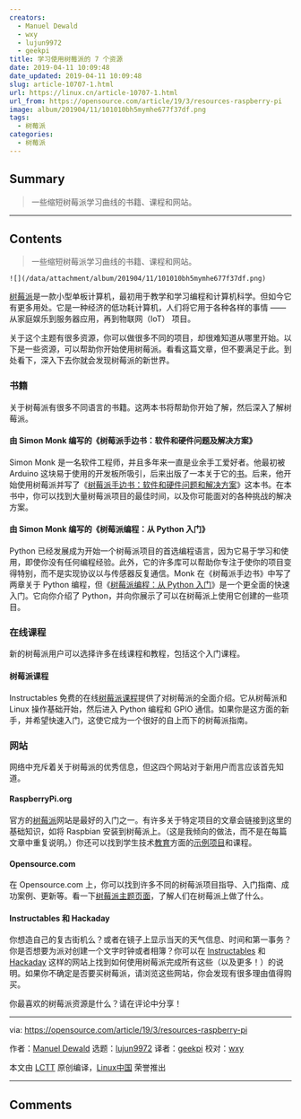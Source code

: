 ```yaml
---
creators:
  - Manuel Dewald
  - wxy
  - lujun9972
  - geekpi
title: 学习使用树莓派的 7 个资源
date: 2019-04-11 10:09:48
date_updated: 2019-04-11 10:09:48
slug: article-10707-1.html
url: https://linux.cn/article-10707-1.html
url_from: https://opensource.com/article/19/3/resources-raspberry-pi
image: album/201904/11/101010bh5mymhe677f37df.png
tags:
  - 树莓派
categories:
  - 树莓派
---
```


## Summary

> 一些缩短树莓派学习曲线的书籍、课程和网站。

***

<!-- more -->

## Contents

> 
> 一些缩短树莓派学习曲线的书籍、课程和网站。
> 
> 
> 

`![](/data/attachment/album/201904/11/101010bh5mymhe677f37df.png)`

[树莓派](https://opensource.com/resources/raspberry-pi)是一款小型单板计算机，最初用于教学和学习编程和计算机科学。但如今它有更多用处。它是一种经济的低功耗计算机，人们将它用于各种各样的事情 —— 从家庭娱乐到服务器应用，再到物联网（IoT） 项目。

关于这个主题有很多资源，你可以做很多不同的项目，却很难知道从哪里开始。以下是一些资源，可以帮助你开始使用树莓派。看看这篇文章，但不要满足于此。到处看下，深入下去你就会发现树莓派的新世界。

### 书籍

关于树莓派有很多不同语言的书籍。这两本书将帮助你开始了解，然后深入了解树莓派。

#### 由 Simon Monk 编写的《树莓派手边书：软件和硬件问题及解决方案》

Simon Monk 是一名软件工程师，并且多年来一直是业余手工爱好者。他最初被 Arduino 这块易于使用的开发板所吸引，后来出版了一本关于它的[书](http://simonmonk.org/progardui2ed/)。后来，他开始使用树莓派并写了《[树莓派手边书：软件和硬件问题和解决方案](http://simonmonk.org/raspberry-pi-cookbook-ed2/)》这本书。在本书中，你可以找到大量树莓派项目的最佳时间，以及你可能面对的各种挑战的解决方案。

#### 由 Simon Monk 编写的《树莓派编程：从 Python 入门》

Python 已经发展成为开始一个树莓派项目的首选编程语言，因为它易于学习和使用，即使你没有任何编程经验。此外，它的许多库可以帮助你专注于使你的项目变得特别，而不是实现协议以与传感器反复通信。Monk 在《树莓派手边书》中写了两章关于 Python 编程，但《[树莓派编程：从 Python 入门](http://simonmonk.org/programming-raspberry-pi-ed2/)》是一个更全面的快速入门。它向你介绍了 Python，并向你展示了可以在树莓派上使用它创建的一些项目。

### 在线课程

新的树莓派用户可以选择许多在线课程和教程，包括这个入门课程。

#### 树莓派课程

Instructables 免费的在线[树莓派课程](https://www.instructables.com/class/Raspberry-Pi-Class/)提供了对树莓派的全面介绍。它从树莓派和 Linux 操作基础开始，然后进入 Python 编程和 GPIO 通信。如果你是这方面的新手，并希望快速入门，这使它成为一个很好的自上而下的树莓派指南。

### 网站

网络中充斥着关于树莓派的优秀信息，但这四个网站对于新用户而言应该首先知道。

#### RaspberryPi.org

官方的[树莓派](https://raspberrypi.org)网站是最好的入门之一。有许多关于特定项目的文章会链接到这里的基础知识，如将 Raspbian 安装到树莓派上。（这是我倾向的做法，而不是在每篇文章中重复说明。）你还可以找到学生技术[教育](https://www.raspberrypi.org/training/online)方面的[示例项目](https://projects.raspberrypi.org/)和课程。

#### Opensource.com

在 Opensource.com 上，你可以找到许多不同的树莓派项目指导、入门指南、成功案例、更新等。看一下[树莓派主题页面](https://opensource.com/tags/raspberry-pi)，了解人们在树莓派上做了什么。

#### Instructables 和 Hackaday

你想造自己的复古街机么？或者在镜子上显示当天的天气信息、时间和第一事务？你是否想要为派对创建一个文字时钟或者相簿？你可以在 [Instructables](https://www.instructables.com/technology/raspberry-pi/) 和 [Hackaday](https://hackaday.io/projects?tag=raspberry%20pi) 这样的网站上找到如何使用树莓派完成所有这些（以及更多！）的说明。如果你不确定是否要买树莓派，请浏览这些网站，你会发现有很多理由值得购买。

你最喜欢的树莓派资源是什么？请在评论中分享！

---

via: <https://opensource.com/article/19/3/resources-raspberry-pi>

作者：[Manuel Dewald](https://opensource.com/users/ntlx) 选题：[lujun9972](https://github.com/lujun9972) 译者：[geekpi](https://github.com/geekpi) 校对：[wxy](https://github.com/wxy)

本文由 [LCTT](https://github.com/LCTT/TranslateProject) 原创编译，[Linux中国](https://linux.cn/) 荣誉推出

***

## Comments
